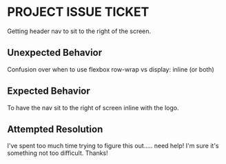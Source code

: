 # PROJECT ISSUE TICKET

Getting header nav to sit to the right of the screen.

## Unexpected Behavior

Confusion over when to use flexbox row-wrap vs display: inline (or both)

## Expected Behavior

To have the nav sit to the right of screen inline with the logo.

## Attempted Resolution

I've spent too much time trying to figure this out..... need help! I'm sure it's something not too difficult.
Thanks!